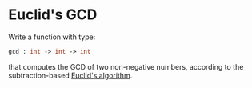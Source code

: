 # Euclid's GCD

Write a function with type:
```ocaml
gcd : int -> int -> int
```
that computes the GCD of two non-negative numbers,
according to the subtraction-based [Euclid's algorithm](https://en.wikipedia.org/wiki/Euclidean_algorithm).
